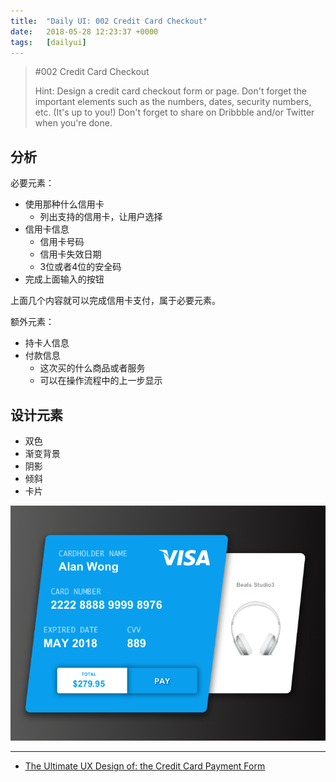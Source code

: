 ```yaml
---
title:  "Daily UI: 002 Credit Card Checkout"
date:   2018-05-28 12:23:37 +0000
tags:   [dailyui]
---
```


> #002
> Credit Card Checkout
>
> Hint: Design a credit card checkout form or page. Don't forget the important elements such as the numbers, dates, security numbers, etc. (It's up to you!) Don't forget to share on Dribbble and/or Twitter when you're done.

## 分析

必要元素：
- 使用那种什么信用卡
  - 列出支持的信用卡，让用户选择
- 信用卡信息
  - 信用卡号码
  - 信用卡失效日期
  - 3位或者4位的安全码
- 完成上面输入的按钮

上面几个内容就可以完成信用卡支付，属于必要元素。

额外元素：
- 持卡人信息
- 付款信息
  - 这次买的什么商品或者服务
  - 可以在操作流程中的上一步显示

## 设计元素

- 双色
- 渐变背景
- 阴影
- 倾斜
- 卡片

![](./resources/2018-05-28-daily-ui-002-credit-card-checkout/dayliui-002.png)


---
- [The Ultimate UX Design of: the Credit Card Payment Form](https://designmodo.com/ux-credit-card-payment-form/)
